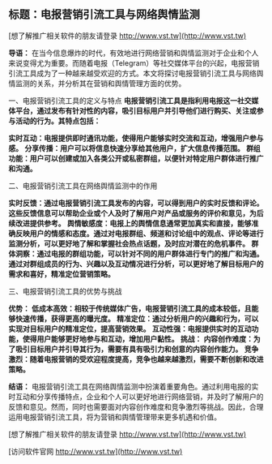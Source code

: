 ## **标题：电报营销引流工具与网络舆情监测**

[想了解推广相关软件的朋友请登录 http://www.vst.tw](http://www.vst.tw)

**导语：**
在当今信息爆炸的时代，有效地进行网络营销和舆情监测对于企业和个人来说变得尤为重要。而随着电报（Telegram）等社交媒体平台的兴起，电报营销引流工具成为了一种越来越受欢迎的方式。本文将探讨电报营销引流工具与网络舆情监测的关系，并分析其在营销和舆情管理方面的优势。

一、电报营销引流工具的定义与特点
**电报营销引流工具是指利用电报这一社交媒体平台，通过发布有针对性的内容，吸引目标用户并引导他们进行购买、关注或参与活动的行为。其特点包括：**

**实时互动：电报提供即时通讯功能，使得用户能够实时交流和互动，增强用户参与感。**
**分享传播：用户可以将信息快速分享给其他用户，扩大信息传播范围。**
**群组功能：用户可以创建或加入各类公开或私密群组，以便针对特定用户群体进行推广和沟通。**

二、电报营销引流工具在网络舆情监测中的作用

**实时反馈：通过电报营销引流工具发布的内容，可以得到用户的实时反馈和评论。这些反馈信息可以帮助企业或个人及时了解用户对产品或服务的评价和意见，为后续改进提供参考。**
**舆情敏感度：电报上的舆情信息通常更加真实和直接，能够准确反映用户的情感和态度。通过对电报群组、频道和讨论组中的观点、评论等进行监测分析，可以更好地了解和掌握社会热点话题，及时应对潜在的危机事件。**
**群体洞察：通过电报的群组功能，可以针对不同的用户群体进行专门的推广和沟通。通过对群组成员的行为、兴趣以及互动情况进行分析，可以更好地了解目标用户的需求和喜好，精准定位营销策略。**

三、电报营销引流工具的优势与挑战

**优势：**
**低成本高效：相较于传统媒体广告，电报营销引流工具的成本较低，且能够快速传播，获得更高的曝光度。**
**精准定位：通过分析用户的兴趣和行为，可以实现对目标用户的精准定位，提高营销效果。**
**互动性强：电报提供实时的互动功能，使得用户能够更好地参与和互动，增加用户黏性。**
**挑战：**
**内容创作难度：为了吸引目标用户并引导其行为，需要有具有吸引力和创意的内容创作能力。**
**竞争激烈：随着电报营销的受欢迎程度提高，竞争也越来越激烈，需要不断创新和改进策略。**

**结语：**
电报营销引流工具在网络舆情监测中扮演着重要角色。通过利用电报的实时互动和分享传播特点，企业和个人可以更好地进行网络营销，并及时了解用户的反馈和意见。然而，同时也需要面对内容创作难度和竞争激烈等挑战。因此，合理运用电报营销引流工具，将为营销和舆情管理带来更多机遇和价值。

[想了解推广相关软件的朋友请登录 http://www.vst.tw](http://www.vst.tw)


[访问软件官网 http://www.vst.tw](http://www.vst.tw)
